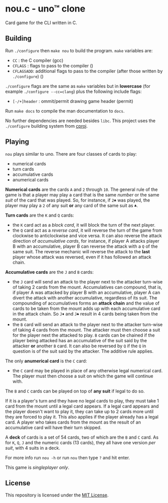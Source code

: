# nou.c - uno™ clone

Card game for the CLI written in C.

## Building

Run `./configure` then `make nou` to build the program. `make` variables are:

- `CC` : the C compiler (gcc)
- `CFLAGS` : flags to pass to the compiler ()
- `CFLAGSADD`: additional flags to pass to the compiler (after those written by `./configure`) ()

`./configure` flags are the same as `make` variables but in **lowercase**
(for example `./configure --cc=clang`) plus the following include flags:

- `[-/+]header` : ommit/permit drawing game header (permit)

Run `make docs` to compile the man documentation to `docs`.

No further dependencies are needed besides `libc`. This project uses the `./configure` building
system from [cproj](https://github.com/matthmr/cproj).

## Playing

`nou` plays similar to uno. There are four classes of cards to play:

- numerical cards
- turn cards
- accumulative cards
- anumerical cards

**Numerical cards** are the cards `A` and `2` through `10`. The general rule of the
game is that a player may play a card that is the same *number* or the
same *suit* of the card that was played. So, for instance, if `2♣` was played,
the player may play a `2` of any suit **or** any card of the same suit as `♣`.

**Turn cards** are the `K` and `Q` cards:

- the `K` card act as a *block card*, it will block the turn of the next player.
- the `Q` card act as a *reverse card*, it will reverse the turn of the game
from clockwise to anticlockwise and vice versa. It can also reverse the
attack direction of *accumulative cards*, for instance, if player A attacks
player B with an accumulative, player B can reverse the attack with a `Q`
of the same suit. The reverse mechanic will reverse the attack to the **last**
player whose attack was reversed, even if it has followed an attack chain.

**Accumulative cards** are the `J` and `B` cards:

- the `J` card will send an attack to the player next to the attacker turn-wise
of taking 2 cards from the mount. Accumulatives can compound, that is, if player
A was attacked by player B with an accumulative, player A can divert the attack
with another accumulative, regardless of its suit. The compounding of accumulatives
forms an **attack chain** and the value of cards to be taken from the mount adds
up with each accumulative card in the attack chain. So `J♦` and `J♣` result
in 4 cards being taken from the mount.
- the `B` card will send an attack to the player next to the attacker turn-wise
of taking 4 cards from the mount. The attacker must then choose a suit for the player
next the attacked to play. `B` cards can be chained if the player being attacked has
an accumulative of the suit said by the attacker **or** another `B` card. It can also
be reversed by `Q` if the `Q` in question is of the suit said by the attacker.
The additive rule applies.

The only **anumerical card** is the `C` card:

- the `C` card may be played in place of any otherwise legal numerical card. The
player must then choose a suit on which the game will continue with.

The `B` and `C` cards can be played on top of **any suit** if legal to do so.

If it is a player's turn and they have no legal cards to play, they must take 1
card from the mount until a legal card appears. If a legal card appears and the
player doesn't want to play it, they can take up to 2 cards more until they are
forced to play it. This also applies if the player already has a legal card. A
player who takes cards from the mount as the result of an accumulative card will
have their turn skipped.

A **deck** of cards is a set of 54 cards, two of which are the `B` and `C` card.
As for `K`, `Q`, `J` and the numeric cards (13 cards), they all have one
version *per suit*, with 4 suits in a deck.

For more info run `nou -h` or run `nou` then type `?` and hit enter.

This game is *singleplayer only*.

## License

This repository is licensed under the [MIT License](https://opensource.org/licenses/MIT).
